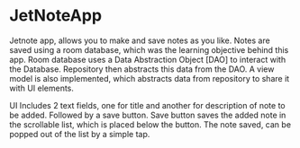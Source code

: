 # JetNoteApp
Jetnote app, allows you to make and save notes as you like.
Notes are saved using a room database, which was the learning objective behind this app.
Room database uses a Data Abstraction Object [DAO] to interact with the Database. 
Repository then abstracts this data from the DAO.
A view model is also implemented, which abstracts data from repository to share it with UI elements.

UI
Includes 2 text fields, one for title and another for description of note to be added. Followed by a save button.
Save button saves the added note in the scrollable list, which is placed below the button.
The note saved, can be popped out of the list by a simple tap.
